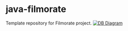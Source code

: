 # java-filmorate
Template repository for Filmorate project.
[![DB Diagram](https://dbdiagram.io/d/6815e6361ca52373f54c58d4)](https://dbdiagram.io/d/6815e6361ca52373f54c58d4)
